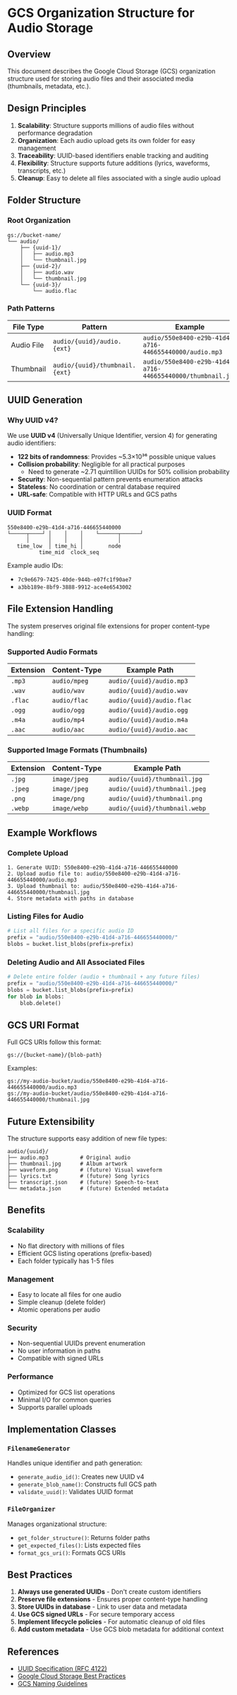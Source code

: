 # GCS Organization Structure for Audio Storage

## Overview

This document describes the Google Cloud Storage (GCS) organization structure used for storing audio files and their associated media (thumbnails, metadata, etc.).

## Design Principles

1. **Scalability**: Structure supports millions of audio files without performance degradation
2. **Organization**: Each audio upload gets its own folder for easy management
3. **Traceability**: UUID-based identifiers enable tracking and auditing
4. **Flexibility**: Structure supports future additions (lyrics, waveforms, transcripts, etc.)
5. **Cleanup**: Easy to delete all files associated with a single audio upload

## Folder Structure

### Root Organization

```
gs://bucket-name/
└── audio/
    ├── {uuid-1}/
    │   ├── audio.mp3
    │   └── thumbnail.jpg
    ├── {uuid-2}/
    │   ├── audio.wav
    │   └── thumbnail.jpg
    └── {uuid-3}/
        └── audio.flac
```

### Path Patterns

| File Type | Pattern | Example |
|-----------|---------|---------|
| Audio File | `audio/{uuid}/audio.{ext}` | `audio/550e8400-e29b-41d4-a716-446655440000/audio.mp3` |
| Thumbnail | `audio/{uuid}/thumbnail.{ext}` | `audio/550e8400-e29b-41d4-a716-446655440000/thumbnail.jpg` |

## UUID Generation

### Why UUID v4?

We use **UUID v4** (Universally Unique Identifier, version 4) for generating audio identifiers:

- **122 bits of randomness**: Provides ~5.3×10³⁶ possible unique values
- **Collision probability**: Negligible for all practical purposes
  - Need to generate ~2.71 quintillion UUIDs for 50% collision probability
- **Security**: Non-sequential pattern prevents enumeration attacks
- **Stateless**: No coordination or central database required
- **URL-safe**: Compatible with HTTP URLs and GCS paths

### UUID Format

```
550e8400-e29b-41d4-a716-446655440000
└─────┬────┘ │    │    │    └──────┬──────┘
      │      │    │    │           │
   time_low  │ time_hi │        node
          time_mid  clock_seq
```

Example audio IDs:
- `7c9e6679-7425-40de-944b-e07fc1f90ae7`
- `a3bb189e-8bf9-3888-9912-ace4e6543002`

## File Extension Handling

The system preserves original file extensions for proper content-type handling:

### Supported Audio Formats

| Extension | Content-Type | Example Path |
|-----------|--------------|--------------|
| `.mp3` | `audio/mpeg` | `audio/{uuid}/audio.mp3` |
| `.wav` | `audio/wav` | `audio/{uuid}/audio.wav` |
| `.flac` | `audio/flac` | `audio/{uuid}/audio.flac` |
| `.ogg` | `audio/ogg` | `audio/{uuid}/audio.ogg` |
| `.m4a` | `audio/mp4` | `audio/{uuid}/audio.m4a` |
| `.aac` | `audio/aac` | `audio/{uuid}/audio.aac` |

### Supported Image Formats (Thumbnails)

| Extension | Content-Type | Example Path |
|-----------|--------------|--------------|
| `.jpg` | `image/jpeg` | `audio/{uuid}/thumbnail.jpg` |
| `.jpeg` | `image/jpeg` | `audio/{uuid}/thumbnail.jpeg` |
| `.png` | `image/png` | `audio/{uuid}/thumbnail.png` |
| `.webp` | `image/webp` | `audio/{uuid}/thumbnail.webp` |

## Example Workflows

### Complete Upload

```
1. Generate UUID: 550e8400-e29b-41d4-a716-446655440000
2. Upload audio file to: audio/550e8400-e29b-41d4-a716-446655440000/audio.mp3
3. Upload thumbnail to: audio/550e8400-e29b-41d4-a716-446655440000/thumbnail.jpg
4. Store metadata with paths in database
```

### Listing Files for Audio

```python
# List all files for a specific audio ID
prefix = "audio/550e8400-e29b-41d4-a716-446655440000/"
blobs = bucket.list_blobs(prefix=prefix)
```

### Deleting Audio and All Associated Files

```python
# Delete entire folder (audio + thumbnail + any future files)
prefix = "audio/550e8400-e29b-41d4-a716-446655440000/"
blobs = bucket.list_blobs(prefix=prefix)
for blob in blobs:
    blob.delete()
```

## GCS URI Format

Full GCS URIs follow this format:

```
gs://{bucket-name}/{blob-path}
```

Examples:
```
gs://my-audio-bucket/audio/550e8400-e29b-41d4-a716-446655440000/audio.mp3
gs://my-audio-bucket/audio/550e8400-e29b-41d4-a716-446655440000/thumbnail.jpg
```

## Future Extensibility

The structure supports easy addition of new file types:

```
audio/{uuid}/
├── audio.mp3          # Original audio
├── thumbnail.jpg      # Album artwork
├── waveform.png       # (future) Visual waveform
├── lyrics.txt         # (future) Song lyrics
├── transcript.json    # (future) Speech-to-text
└── metadata.json      # (future) Extended metadata
```

## Benefits

### Scalability
- No flat directory with millions of files
- Efficient GCS listing operations (prefix-based)
- Each folder typically has 1-5 files

### Management
- Easy to locate all files for one audio
- Simple cleanup (delete folder)
- Atomic operations per audio

### Security
- Non-sequential UUIDs prevent enumeration
- No user information in paths
- Compatible with signed URLs

### Performance
- Optimized for GCS list operations
- Minimal I/O for common queries
- Supports parallel uploads

## Implementation Classes

### `FilenameGenerator`

Handles unique identifier and path generation:
- `generate_audio_id()`: Creates new UUID v4
- `generate_blob_name()`: Constructs full GCS path
- `validate_uuid()`: Validates UUID format

### `FileOrganizer`

Manages organizational structure:
- `get_folder_structure()`: Returns folder paths
- `get_expected_files()`: Lists expected files
- `format_gcs_uri()`: Formats GCS URIs

## Best Practices

1. **Always use generated UUIDs** - Don't create custom identifiers
2. **Preserve file extensions** - Ensures proper content-type handling
3. **Store UUIDs in database** - Link to user data and metadata
4. **Use GCS signed URLs** - For secure temporary access
5. **Implement lifecycle policies** - For automatic cleanup of old files
6. **Add custom metadata** - Use GCS blob metadata for additional context

## References

- [UUID Specification (RFC 4122)](https://tools.ietf.org/html/rfc4122)
- [Google Cloud Storage Best Practices](https://cloud.google.com/storage/docs/best-practices)
- [GCS Naming Guidelines](https://cloud.google.com/storage/docs/naming-objects)



